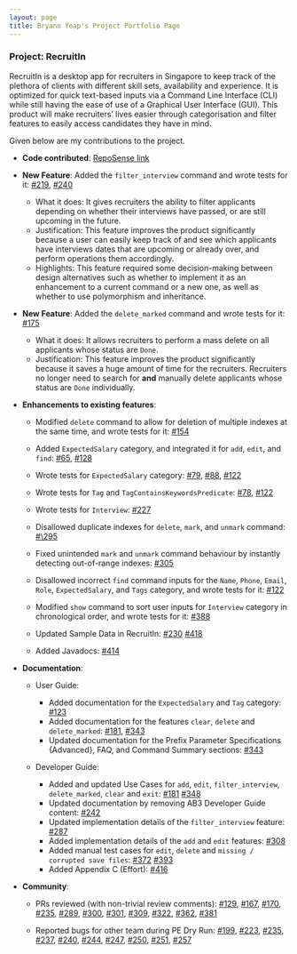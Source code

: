 ```yaml
---
layout: page
title: Bryann Yeap's Project Portfolio Page
---
```


### Project: RecruitIn

RecruitIn is a desktop app for recruiters in Singapore to keep track of the plethora of clients with different skill sets, availability and experience.
It is optimized for quick text-based inputs via a Command Line Interface (CLI) while still having the ease of use of a Graphical User Interface (GUI). 
This product will make recruiters’ lives easier through categorisation and filter features to easily access candidates they have in mind.

Given below are my contributions to the project.

* **Code contributed**: [RepoSense link](https://nus-cs2103-ay2122s1.github.io/tp-dashboard/#breakdown=true&search=bryannyeap)

* **New Feature**: Added the `filter_interview` command and wrote tests for it:
    [\#219](https://github.com/AY2122S1-CS2103T-F11-2/tp/pull/219),
    [\#240](https://github.com/AY2122S1-CS2103T-F11-2/tp/pull/240)
  * What it does: It gives recruiters the ability to filter applicants depending on whether their interviews have passed, or are still upcoming in the future.
  * Justification: This feature improves the product significantly because a user can easily keep track of and see which applicants have interviews dates that are upcoming or already over, and perform operations them accordingly.
  * Highlights: This feature required some decision-making between design alternatives such as whether to implement it as an enhancement to a current command or a new one, as well as whether to use polymorphism and inheritance.

* **New Feature**: Added the `delete_marked` command and wrote tests for it:
    [\#175](https://github.com/AY2122S1-CS2103T-F11-2/tp/pull/175)
  * What it does: It allows recruiters to perform a mass delete on all applicants whose status are `Done`.
  * Justification: This feature improves the product significantly because it saves a huge amount of time for the recruiters. Recruiters no longer need to search for **and** manually delete applicants whose status are `Done` individually.

* **Enhancements to existing features**:
  * Modified `delete` command to allow for deletion of multiple indexes at the same time, and wrote tests for it:
    [\#154](https://github.com/AY2122S1-CS2103T-F11-2/tp/pull/154)

  * Added `ExpectedSalary` category, and integrated it for `add`, `edit`, and `find`:
    [\#65](https://github.com/AY2122S1-CS2103T-F11-2/tp/pull/65),
    [\#128](https://github.com/AY2122S1-CS2103T-F11-2/tp/pull/128)
  * Wrote tests for `ExpectedSalary` category:
    [\#79](https://github.com/AY2122S1-CS2103T-F11-2/tp/pull/79),
    [\#88](https://github.com/AY2122S1-CS2103T-F11-2/tp/pull/88),
    [\#122](https://github.com/AY2122S1-CS2103T-F11-2/tp/pull/122)
    
  * Wrote tests for `Tag` and `TagContainsKeywordsPredicate`:
    [\#78](https://github.com/AY2122S1-CS2103T-F11-2/tp/pull/78),
    [\#122](https://github.com/AY2122S1-CS2103T-F11-2/tp/pull/122)

  * Wrote tests for `Interview`:
    [\#227](https://github.com/AY2122S1-CS2103T-F11-2/tp/pull/227)

  * Disallowed duplicate indexes for `delete`, `mark`, and `unmark` command:
    [#\295](https://github.com/AY2122S1-CS2103T-F11-2/tp/pull/295)
    
  * Fixed unintended `mark` and `unmark` command behaviour by instantly detecting out-of-range indexes:
    [\#305](https://github.com/AY2122S1-CS2103T-F11-2/tp/pull/305)
    
  * Disallowed incorrect `find` command inputs for the `Name`, `Phone`, `Email`, `Role`, `ExpectedSalary`, and `Tags` category, and wrote tests for it:
    [\#122](https://github.com/AY2122S1-CS2103T-F11-2/tp/pull/122)
    
  * Modified `show` command to sort user inputs for `Interview` category in chronological order, and wrote tests for it:
    [\#388](https://github.com/AY2122S1-CS2103T-F11-2/tp/pull/388)
    
  * Updated Sample Data in RecruitIn:
    [\#230](https://github.com/AY2122S1-CS2103T-F11-2/tp/pull/230)
    [\#418](https://github.com/AY2122S1-CS2103T-F11-2/tp/pull/418)    

  * Added Javadocs:
    [\#414](https://github.com/AY2122S1-CS2103T-F11-2/tp/pull/414)

* **Documentation**:
  * User Guide:
    * Added documentation for the `ExpectedSalary` and `Tag` category:
      [\#123](https://github.com/AY2122S1-CS2103T-F11-2/tp/pull/123)
    * Added documentation for the features `clear`, `delete` and `delete_marked`:
      [\#181](https://github.com/AY2122S1-CS2103T-F11-2/tp/pull/181),
      [\#343](https://github.com/AY2122S1-CS2103T-F11-2/tp/pull/343)
    * Updated documentation for the Prefix Parameter Specifications {Advanced}, FAQ, and Command Summary sections:
      [\#343](https://github.com/AY2122S1-CS2103T-F11-2/tp/pull/343)
      
  * Developer Guide:
    * Added and updated Use Cases for `add`, `edit`, `filter_interview`, `delete_marked`, `clear` and `exit`:
      [\#181](https://github.com/AY2122S1-CS2103T-F11-2/tp/pull/181)
      [\#348](https://github.com/AY2122S1-CS2103T-F11-2/tp/pull/348)
    * Updated documentation by removing AB3 Developer Guide content:
      [\#242](https://github.com/AY2122S1-CS2103T-F11-2/tp/pull/242/files)
    * Updated implementation details of the `filter_interview` feature:
      [\#287](https://github.com/AY2122S1-CS2103T-F11-2/tp/pull/287)
    * Added implementation details of the `add` and `edit` features:
      [\#308](https://github.com/AY2122S1-CS2103T-F11-2/tp/pull/308)
    * Added manual test cases for `edit`, `delete` and `missing / corrupted save files`:
      [\#372](https://github.com/AY2122S1-CS2103T-F11-2/tp/pull/372)
      [\#393](https://github.com/AY2122S1-CS2103T-F11-2/tp/pull/393)
    * Added Appendix C (Effort):
      [\#416](https://github.com/AY2122S1-CS2103T-F11-2/tp/pull/416)

* **Community**:
  * PRs reviewed (with non-trivial review comments):
    [\#129](https://github.com/AY2122S1-CS2103T-F11-2/tp/pull/129),
    [\#167](https://github.com/AY2122S1-CS2103T-F11-2/tp/pull/167),
    [\#170](https://github.com/AY2122S1-CS2103T-F11-2/tp/pull/170), 
    [\#235](https://github.com/AY2122S1-CS2103T-F11-2/tp/pull/235),
    [\#289](https://github.com/AY2122S1-CS2103T-F11-2/tp/pull/289),
    [\#300](https://github.com/AY2122S1-CS2103T-F11-2/tp/pull/300),
    [\#301](https://github.com/AY2122S1-CS2103T-F11-2/tp/pull/301),
    [\#309](https://github.com/AY2122S1-CS2103T-F11-2/tp/pull/309),
    [\#322](https://github.com/AY2122S1-CS2103T-F11-2/tp/pull/322),
    [\#362](https://github.com/AY2122S1-CS2103T-F11-2/tp/pull/362),
    [\#381](https://github.com/AY2122S1-CS2103T-F11-2/tp/pull/381)
    
  * Reported bugs for other team during PE Dry Run:
    [\#199](https://github.com/AY2122S1-CS2103T-W12-3/tp/issues/199),
    [\#223](https://github.com/AY2122S1-CS2103T-W12-3/tp/issues/223),
    [\#235](https://github.com/AY2122S1-CS2103T-W12-3/tp/issues/235),
    [\#237](https://github.com/AY2122S1-CS2103T-W12-3/tp/issues/237),
    [\#240](https://github.com/AY2122S1-CS2103T-W12-3/tp/issues/240),
    [\#244](https://github.com/AY2122S1-CS2103T-W12-3/tp/issues/244),
    [\#247](https://github.com/AY2122S1-CS2103T-W12-3/tp/issues/247),
    [\#250](https://github.com/AY2122S1-CS2103T-W12-3/tp/issues/250),
    [\#251](https://github.com/AY2122S1-CS2103T-W12-3/tp/issues/251),
    [\#257](https://github.com/AY2122S1-CS2103T-W12-3/tp/issues/257)
    
